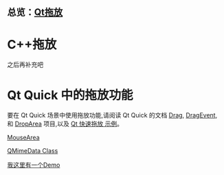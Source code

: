 ## 总览：[Qt拖放](https://doc.qt.io/qt-6/dnd.html)

# C++拖放
之后再补充吧


# Qt Quick 中的拖放功能
要在 Qt Quick 场景中使用拖放功能,请阅读 Qt Quick 的文档 [Drag](https://doc.qt.io/qt-6/qml-qtquick-drag.html), [DragEvent](https://doc.qt.io/qt-6/qml-qtquick-dragevent.html), 和 [DropArea](https://doc.qt.io/qt-6/qml-qtquick-droparea.html) 项目,以及 [Qt 快速拖放 示例](https://doc.qt.io/qt-6/qtquick-draganddrop-example.html)。

[MouseArea](https://doc.qt.io/qt-6/qml-qtquick-mousearea.html)

[QMimeData Class](https://doc.qt.io/qt-6/qmimedata.html)

[我这里有一个Demo](https://github.com/FuZoe/Controls-on-the-canvas)
